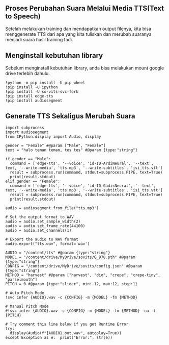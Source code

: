 ## Proses Perubahan Suara Melalui Media TTS(Text to Speech)
Setelah melakukan training dan mendapatkan output filenya, kita bisa menggenerate TTS dari apa yang kita tuliskan dan merubah suaranya menjadi suara hasil training tadi.
## Menginstall kebutuhan library
Sebelum menginstall kebutuhan library, anda bisa melakukan mount google drive terlebih dahulu.
```
!python -m pip install -U pip wheel
!pip install -U ipython
!pip install -U so-vits-svc-fork
!pip install edge-tts
!pip install audiosegment
```
## Generate TTS Sekaligus Merubah Suara
```
import subprocess
import audiosegment
from IPython.display import Audio, display

gender = "Female" #@param ["Male", "Female"]
text = "halo teman teman, tes tes" #@param {type:"string"}

if gender == "Male":
  command = ['edge-tts', '--voice', 'id-ID-ArdiNeural', '--text', text, '--write-media', 'tts.mp3', '--write-subtitles', 'isi_tts.vtt']
  result = subprocess.run(command, stdout=subprocess.PIPE, text=True)
  print(result.stdout)
elif gender == "Female":
  command = ['edge-tts', '--voice', 'id-ID-GadisNeural', '--text', text, '--write-media', 'tts.mp3', '--write-subtitles', 'isi_tts.vtt']
  result = subprocess.run(command, stdout=subprocess.PIPE, text=True)
  print(result.stdout)

audio = audiosegment.from_file("tts.mp3")

# Set the output format to WAV
audio = audio.set_sample_width(2)
audio = audio.set_frame_rate(44100)
audio = audio.set_channels(1)

# Export the audio to WAV format
audio.export("tts.wav", format='wav')

AUDIO = "/content/tts" #@param {type:"string"}
MODEL = "/content/drive/MyDrive/sovits/G_978.pth" #@param {type:"string"}
CONFIG = "/content/drive/MyDrive/sovits/config.json" #@param {type:"string"}
METHOD = "harvest" #@param ["harvest", "dio", "crepe", "crepe-tiny", "parselmouth"]
PITCH = 0 #@param {type:"slider", min:-12, max:12, step:1}

# Auto Pitch Mode
!svc infer {AUDIO}.wav -c {CONFIG} -m {MODEL} -fm {METHOD}

# Manual Pitch Mode
#!svc infer {AUDIO}.wav -c {CONFIG} -m {MODEL} -fm {METHOD} -na -t {PITCH}

# Try comment this line below if you got Runtime Error
try:
  display(Audio(f"{AUDIO}.out.wav", autoplay=True))
except Exception as e:  print("Error:", str(e))
```